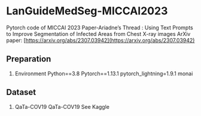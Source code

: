 # LanGuideMedSeg-MICCAI2023
Pytorch code of MICCAI 2023 Paper-Ariadne’s Thread : Using Text Prompts to Improve Segmentation of Infected Areas from Chest X-ray images
ArXiv paper: [https://arxiv.org/abs/2307.03942](https://arxiv.org/abs/2307.03942)
## Preparation
1. Environment
Python==3.8
Pytorch==1.13.1
pytorch_lightning=1.9.1
monai

## Dataset
1. QaTa-COV19
QaTa-COV19 See Kaggle